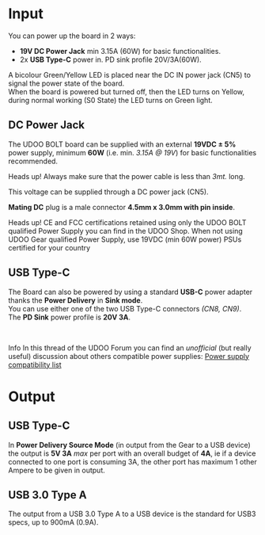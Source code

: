 # Input
You can power up the board in 2 ways:

* **19V DC Power Jack** min 3.15A (60W) for basic functionalities.
* 2x **USB Type-C** power in. PD sink profile 20V/3A(60W).

A bicolour Green/Yellow LED is placed near the DC IN power jack (CN5) to signal the power state of the board.  
When the board is powered but turned off, then the LED turns on Yellow, during normal working (S0 State) the LED turns on Green light.

## DC Power Jack
The UDOO BOLT board can be supplied with an external **19VDC ± 5%** power supply, minimum **60W** (i.e. min. *3.15A @ 19V*) for basic functionalities recommended.

<span class="label label-warning">Heads up!</span> Always make sure that the power cable is less than *3mt.* long.

This voltage can be supplied through a DC power jack (CN5).

**Mating DC** plug is a male connector **4.5mm x 3.0mm with pin inside**.

<span class="label label-warning">Heads up!</span> CE and FCC certifications retained using only the UDOO BOLT qualified Power Supply you can find in the UDOO Shop. When not using UDOO Gear qualified Power Supply, use 19VDC (min 60W power) PSUs certified for your country

## USB Type-C

The Board can also be powered by using a standard **USB-C** power adapter thanks the **Power Delivery** in **Sink mode**.  
You can use either one of the two USB Type-C connectors *(CN8, CN9)*.  
The **PD Sink** power profile is **20V 3A**.

<br>

<span class="label label-info">Info</span> In this thread of the UDOO Forum you can find an *unofficial* (but really useful) discussion about others compatible power supplies: [Power supply compatibility list](https://www.udoo.org/forum/threads/power-supply-compatibility-list.27218/)

# Output

## USB Type-C

In **Power Delivery Source Mode** (in output from the Gear to a USB device) the output is **5V 3A** *max* per port with an overall budget of **4A**, ie if a device connected to one port is consuming 3A, the other port has maximum 1 other Ampere to be given in output.

## USB 3.0 Type A

The output from a USB 3.0 Type A to a USB device is the standard for USB3 specs, up to 900mA (0.9A).
